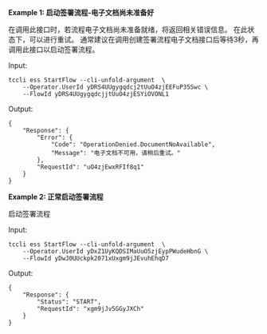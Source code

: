 **Example 1: 启动签署流程-电子文档尚未准备好**

在调用此接口时，若流程电子文档尚未准备就绪，将返回相关错误信息。
在此状态下，可以进行重试。
通常建议在调用创建签署流程电子文档接口后等待3秒，再调用此接口以启动签署流程。

Input: 

```
tccli ess StartFlow --cli-unfold-argument  \
    --Operator.UserId yDRS4UUgygqdcj2tUuO4zjEEFuP35Swc \
    --FlowId yDRS4UUgygqdcjjtUuO4zjESYiOVONL1
```

Output: 
```
{
    "Response": {
        "Error": {
            "Code": "OperationDenied.DocumentNoAvailable",
            "Message": "电子文档不可用，请稍后重试。"
        },
        "RequestId": "uO4zjEwxRFIf8q1"
    }
}
```

**Example 2: 正常启动签署流程**

启动签署流程

Input: 

```
tccli ess StartFlow --cli-unfold-argument  \
    --Operator.UserId yDxZ1UyKQDSIMaUuO5zjEypPWudeHbnG \
    --FlowId yDwJ0UUckpk2071xUxgm9jJEvuhEhqD7
```

Output: 
```
{
    "Response": {
        "Status": "START",
        "RequestId": "xgm9jJv5GGyJXCh"
    }
}
```

